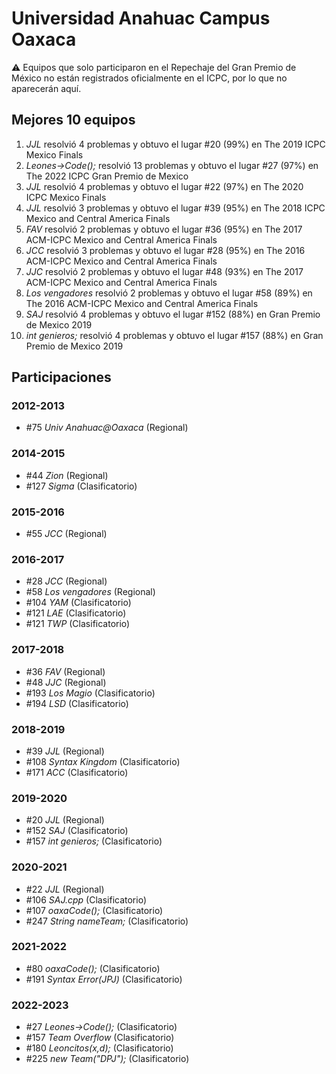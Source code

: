 # Universidad Anahuac Campus Oaxaca

:warning: Equipos que solo participaron en el Repechaje del Gran Premio de México no están registrados oficialmente en el ICPC, por lo que no aparecerán aquí.

## Mejores 10 equipos

1. _JJL_ resolvió 4 problemas y obtuvo el lugar #20 (99%) en The 2019 ICPC Mexico Finals
1. _Leones->Code();_ resolvió 13 problemas y obtuvo el lugar #27 (97%) en The 2022 ICPC Gran Premio de Mexico
1. _JJL_ resolvió 4 problemas y obtuvo el lugar #22 (97%) en The 2020 ICPC Mexico Finals
1. _JJL_ resolvió 3 problemas y obtuvo el lugar #39 (95%) en The 2018 ICPC Mexico and Central America Finals
1. _FAV_ resolvió 2 problemas y obtuvo el lugar #36 (95%) en The 2017 ACM-ICPC Mexico and Central America Finals
1. _JCC_ resolvió 3 problemas y obtuvo el lugar #28 (95%) en The 2016 ACM-ICPC Mexico and Central America Finals
1. _JJC_ resolvió 2 problemas y obtuvo el lugar #48 (93%) en The 2017 ACM-ICPC Mexico and Central America Finals
1. _Los vengadores_ resolvió 2 problemas y obtuvo el lugar #58 (89%) en The 2016 ACM-ICPC Mexico and Central America Finals
1. _SAJ_ resolvió 4 problemas y obtuvo el lugar #152 (88%) en Gran Premio de Mexico 2019
1. _int genieros;_ resolvió 4 problemas y obtuvo el lugar #157 (88%) en Gran Premio de Mexico 2019

## Participaciones

### 2012-2013

- #75 _Univ Anahuac@Oaxaca_ (Regional)

### 2014-2015

- #44 _Zion_ (Regional)
- #127 _Sigma_ (Clasificatorio)

### 2015-2016

- #55 _JCC_ (Regional)

### 2016-2017

- #28 _JCC_ (Regional)
- #58 _Los vengadores_ (Regional)
- #104 _YAM_ (Clasificatorio)
- #121 _LAE_ (Clasificatorio)
- #121 _TWP_ (Clasificatorio)

### 2017-2018

- #36 _FAV_ (Regional)
- #48 _JJC_ (Regional)
- #193 _Los Magio_ (Clasificatorio)
- #194 _LSD_ (Clasificatorio)

### 2018-2019

- #39 _JJL_ (Regional)
- #108 _Syntax Kingdom_ (Clasificatorio)
- #171 _ACC_ (Clasificatorio)

### 2019-2020

- #20 _JJL_ (Regional)
- #152 _SAJ_ (Clasificatorio)
- #157 _int genieros;_ (Clasificatorio)

### 2020-2021

- #22 _JJL_ (Regional)
- #106 _SAJ.cpp_ (Clasificatorio)
- #107 _oaxaCode();_ (Clasificatorio)
- #247 _String nameTeam;_ (Clasificatorio)

### 2021-2022

- #80 _oaxaCode();_ (Clasificatorio)
- #191 _Syntax Error(JPJ)_ (Clasificatorio)

### 2022-2023

- #27 _Leones->Code();_ (Clasificatorio)
- #157 _Team Overflow_ (Clasificatorio)
- #180 _Leoncitos(x,d);_ (Clasificatorio)
- #225 _new Team("DPJ");_ (Clasificatorio)



